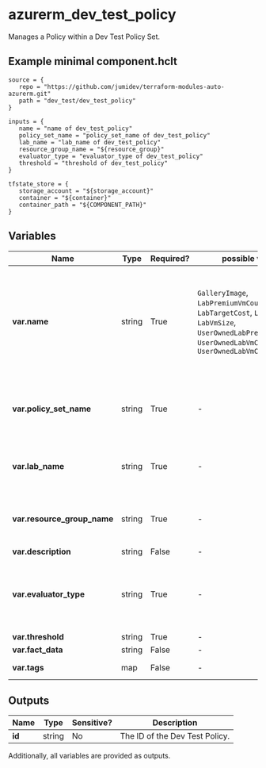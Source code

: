 # azurerm_dev_test_policy

Manages a Policy within a Dev Test Policy Set.

## Example minimal component.hclt

```hcl
source = {
   repo = "https://github.com/jumidev/terraform-modules-auto-azurerm.git" 
   path = "dev_test/dev_test_policy" 
}

inputs = {
   name = "name of dev_test_policy" 
   policy_set_name = "policy_set_name of dev_test_policy" 
   lab_name = "lab_name of dev_test_policy" 
   resource_group_name = "${resource_group}" 
   evaluator_type = "evaluator_type of dev_test_policy" 
   threshold = "threshold of dev_test_policy" 
}

tfstate_store = {
   storage_account = "${storage_account}" 
   container = "${container}" 
   container_path = "${COMPONENT_PATH}" 
}

```

## Variables

| Name | Type | Required? |  possible values |  Description |
| ---- | ---- | --------- |  ----------- | ----------- |
| **var.name** | string | True | `GalleryImage`, `LabPremiumVmCount`, `LabTargetCost`, `LabVmCount`, `LabVmSize`, `UserOwnedLabPremiumVmCount`, `UserOwnedLabVmCount`, `UserOwnedLabVmCountInSubnet`  |  Specifies the name of the Dev Test Policy. Possible values are `GalleryImage`, `LabPremiumVmCount`, `LabTargetCost`, `LabVmCount`, `LabVmSize`, `UserOwnedLabPremiumVmCount`, `UserOwnedLabVmCount` and `UserOwnedLabVmCountInSubnet`. Changing this forces a new resource to be created. | 
| **var.policy_set_name** | string | True | -  |  Specifies the name of the Policy Set within the Dev Test Lab where this policy should be created. Changing this forces a new resource to be created. | 
| **var.lab_name** | string | True | -  |  Specifies the name of the Dev Test Lab in which the Policy should be created. Changing this forces a new resource to be created. | 
| **var.resource_group_name** | string | True | -  |  The name of the resource group in which the Dev Test Lab resource exists. Changing this forces a new resource to be created. | 
| **var.description** | string | False | -  |  A description for the Policy. | 
| **var.evaluator_type** | string | True | -  |  The Evaluation Type used for this Policy. Possible values include: 'AllowedValuesPolicy', 'MaxValuePolicy'. Changing this forces a new resource to be created. | 
| **var.threshold** | string | True | -  |  The Threshold for this Policy. | 
| **var.fact_data** | string | False | -  |  The Fact Data for this Policy. | 
| **var.tags** | map | False | -  |  A mapping of tags to assign to the resource. | 



## Outputs

| Name | Type | Sensitive? | Description |
| ---- | ---- | --------- | --------- |
| **id** | string | No  | The ID of the Dev Test Policy. | 

Additionally, all variables are provided as outputs.
